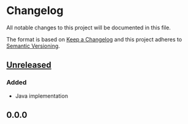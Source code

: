 # Changelog

All notable changes to this project will be documented in this file.

The format is based on [Keep a Changelog](https://keepachangelog.com/en/1.0.0/)
and this project adheres to [Semantic Versioning](https://semver.org/spec/v2.0.0.html).

## [Unreleased]
### Added
- Java implementation

## 0.0.0

[Unreleased]: https://github.com/cucumber/cucumber-junit-xml-formatter/compare/v0.0.0...HEAD
[0.0.0]: https://github.com/cucumber/cucumber-junit-xml-formatter/compare/84ab54710362cbbfa1545d092fd4c9d0e69f74cf...v0.0.0
